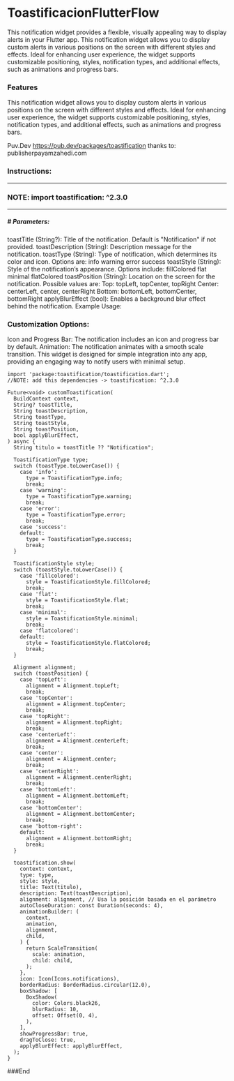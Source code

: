 # ToastificacionFlutterFlow
This notification widget provides a flexible, visually appealing way to display alerts in your Flutter app.
This notification widget allows you to display custom alerts in various positions on the screen with different styles and effects. Ideal for enhancing user experience, the widget supports customizable positioning, styles, notification types, and additional effects, such as animations and progress bars.

###  Features

This notification widget allows you to display custom alerts in various positions on the screen with different styles and effects. Ideal for enhancing user experience, the widget supports customizable positioning, styles, notification types, and additional effects, such as animations and progress bars.

Puv.Dev
https://pub.dev/packages/toastification
thanks to:
publisherpayamzahedi.com

### Instructions:
------------

### NOTE: import toastification: ^2.3.0

------------

##### # Parameters:

toastTitle (String?): Title of the notification. Default is "Notification" if not provided.
toastDescription (String): Description message for the notification.
toastType (String): Type of notification, which determines its color and icon. Options are:
info
warning
error
success
toastStyle (String): Style of the notification’s appearance. Options include:
fillColored
flat
minimal
flatColored
toastPosition (String): Location on the screen for the notification. Possible values are:
Top: topLeft, topCenter, topRight
Center: centerLeft, center, centerRight
Bottom: bottomLeft, bottomCenter, bottomRight
applyBlurEffect (bool): Enables a background blur effect behind the notification.
Example Usage:

### Customization Options:

Icon and Progress Bar: The notification includes an icon and progress bar by default.
Animation: The notification animates with a smooth scale transition.
This widget is designed for simple integration into any app, providing an engaging way to notify users with minimal setup.


    
    import 'package:toastification/toastification.dart';
    //NOTE: add this dependencies -> toastification: ^2.3.0
    
    Future<void> customToastification(
      BuildContext context,
      String? toastTitle,
      String toastDescription,
      String toastType,
      String toastStyle,
      String toastPosition,
      bool applyBlurEffect,
    ) async {
      String titulo = toastTitle ?? "Notification";
    
      ToastificationType type;
      switch (toastType.toLowerCase()) {
        case 'info':
          type = ToastificationType.info;
          break;
        case 'warning':
          type = ToastificationType.warning;
          break;
        case 'error':
          type = ToastificationType.error;
          break;
        case 'success':
        default:
          type = ToastificationType.success;
          break;
      }
    
      ToastificationStyle style;
      switch (toastStyle.toLowerCase()) {
        case 'fillcolored':
          style = ToastificationStyle.fillColored;
          break;
        case 'flat':
          style = ToastificationStyle.flat;
          break;
        case 'minimal':
          style = ToastificationStyle.minimal;
          break;
        case 'flatcolored':
        default:
          style = ToastificationStyle.flatColored;
          break;
      }
    
      Alignment alignment;
      switch (toastPosition) {
        case 'topLeft':
          alignment = Alignment.topLeft;
          break;
        case 'topCenter':
          alignment = Alignment.topCenter;
          break;
        case 'topRight':
          alignment = Alignment.topRight;
          break;
        case 'centerLeft':
          alignment = Alignment.centerLeft;
          break;
        case 'center':
          alignment = Alignment.center;
          break;
        case 'centerRight':
          alignment = Alignment.centerRight;
          break;
        case 'bottomLeft':
          alignment = Alignment.bottomLeft;
          break;
        case 'bottomCenter':
          alignment = Alignment.bottomCenter;
          break;
        case 'bottom-right':
        default:
          alignment = Alignment.bottomRight;
          break;
      }
    
      toastification.show(
        context: context,
        type: type,
        style: style,
        title: Text(titulo),
        description: Text(toastDescription),
        alignment: alignment, // Usa la posición basada en el parámetro
        autoCloseDuration: const Duration(seconds: 4),
        animationBuilder: (
          context,
          animation,
          alignment,
          child,
        ) {
          return ScaleTransition(
            scale: animation,
            child: child,
          );
        },
        icon: Icon(Icons.notifications),
        borderRadius: BorderRadius.circular(12.0),
        boxShadow: [
          BoxShadow(
            color: Colors.black26,
            blurRadius: 10,
            offset: Offset(0, 4),
          ),
        ],
        showProgressBar: true,
        dragToClose: true,
        applyBlurEffect: applyBlurEffect,
      );
    }

###End
